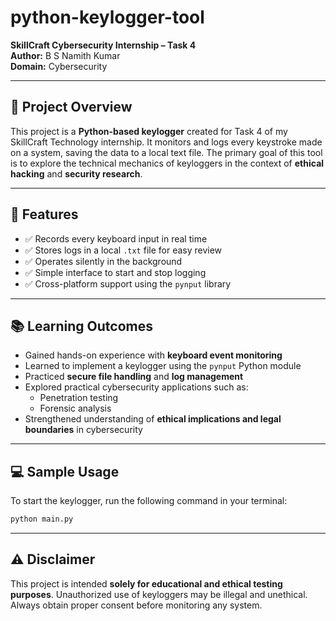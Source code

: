 
# python-keylogger-tool  
**SkillCraft Cybersecurity Internship – Task 4**  
**Author:** B S Namith Kumar  
**Domain:** Cybersecurity

---

## 📌 Project Overview  
This project is a **Python-based keylogger** created for Task 4 of my SkillCraft Technology internship. It monitors and logs every keystroke made on a system, saving the data to a local text file. The primary goal of this tool is to explore the technical mechanics of keyloggers in the context of **ethical hacking** and **security research**.

---

## 🚀 Features  
- ✅ Records every keyboard input in real time  
- ✅ Stores logs in a local `.txt` file for easy review  
- ✅ Operates silently in the background  
- ✅ Simple interface to start and stop logging  
- ✅ Cross-platform support using the `pynput` library  

---

## 📚 Learning Outcomes  
- Gained hands-on experience with **keyboard event monitoring**  
- Learned to implement a keylogger using the `pynput` Python module  
- Practiced **secure file handling** and **log management**  
- Explored practical cybersecurity applications such as:
  - Penetration testing  
  - Forensic analysis  
- Strengthened understanding of **ethical implications and legal boundaries** in cybersecurity

---

## 💻 Sample Usage  
To start the keylogger, run the following command in your terminal:

```bash
python main.py
```

---

## ⚠️ Disclaimer  
This project is intended **solely for educational and ethical testing purposes**. Unauthorized use of keyloggers may be illegal and unethical. Always obtain proper consent before monitoring any system.
